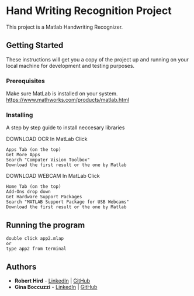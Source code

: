 # Hand Writing Recognition Project

This project is a Matlab Handwriting Recognizer. 

## Getting Started

These instructions will get you a copy of the project up and running on your local machine for development and testing purposes.

### Prerequisites

Make sure MatLab is installed on your system. 
https://www.mathworks.com/products/matlab.html


### Installing

A step by step guide to install neccesary libraries

DOWNLOAD OCR
In MatLab
Click
```
Apps Tab (on the top)
Get More Apps
Search "Computer Vision Toolbox"
Download the first result or the one by Matlab
```

DOWNLOAD WEBCAM
In MatLab
Click
```
Home Tab (on the top)
Add-Ons drop down
Get Hardware Support Packages
Search "MATLAB Support Package for USB Webcams"
Download the first result or the one by Matlab
```

## Running the program

```
double click app2.mlap 
or
type app2 from terminal
```



## Authors

* **Robert Hird**  - [LinkedIn](https://www.linkedin.com/in/robert-hird/) | [GitHub](https://github.com/HirdrWit)
* **Gina Boccuzzi**  - [LinkedIn](https://www.linkedin.com/in/ginaboccuzzi/) | [GitHub](https://github.com/boccuzzig)

